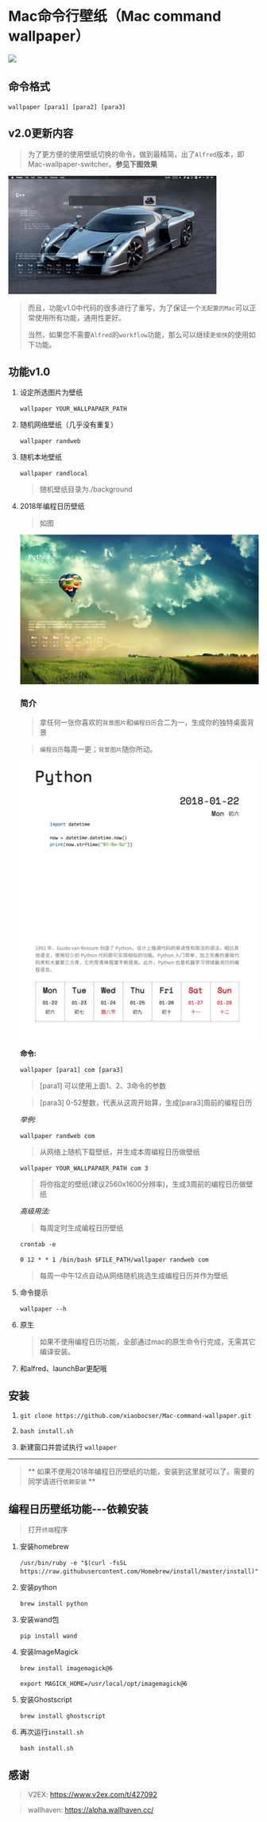 # Mac命令行壁纸（Mac command wallpaper）

![](./source/demonstration.gif)



## 命令格式

`wallpaper [para1] [para2] [para3]`

## v2.0更新内容

> 为了更方便的使用壁纸切换的命令，做到最精简，出了`Alfred`版本，即Mac-wallpaper-switcher。**参见下图效果**

![](./source/alfred-wallpaper.gif)

> 而且，功能v1.0中代码的很多进行了重写，为了保证一个`无配置的Mac`可以正常使用所有功能，通用性更好。
>
> 当然，如果您不需要`Alfred`的`workflow`功能，那么可以继续`更愉快`的使用如下功能。

## 功能v1.0

1. 设定所选图片为壁纸

      `wallpaper YOUR_WALLPAPAER_PATH`

2. 随机网络壁纸（几乎没有重复）

      `wallpaper randweb`

3. 随机本地壁纸

    `wallpaper randlocal`

      > 随机壁纸目录为./background

4. 2018年编程日历壁纸

    > 如图

    ![](./composite/code_calendar_wallpaper_04.jpg)

    ### 简介

    > 拿任何一张你喜欢的`背景图片`和`编程日历`合二为一，生成你的独特桌面背景

    > `编程日历`每周一更；`背景图片`随你所动。

    ![](./source/python_calander.jpg)

    **命令:**

      `wallpaper [para1] com [para3]`

    >  [para1] 可以使用上面1、2、3命令的参数

    > [para3] 0-52整数，代表从这周开始算，生成[para3]周前的编程日历

    *举例:*

     `wallpaper randweb com`

    > 从网络上随机下载壁纸，并生成本周编程日历做壁纸 

     `wallpaper YOUR_WALLPAPAER_PATH com 3`

    > 将你指定的壁纸(建议2560x1600分辨率)，生成3周前的编程日历做壁纸

    *高级用法:*

    > 每周定时生成编程日历壁纸

     `crontab -e`

     `0 12 * * 1 /bin/bash $FILE_PATH/wallpaper randweb com` 

    > 每周一中午12点自动从网络随机挑选生成编程日历并作为壁纸


5. 命令提示

	  `wallpaper --h`

6. 原生

    > 如果不使用编程日历功能，全部通过mac的原生命令行完成，无需其它编译安装。

7. 和alfred、launchBar更配哦

## 安装

1. `git clone https://github.com/xiaobocser/Mac-command-wallpaper.git`

2. `bash install.sh`


3. 新建窗口并尝试执行 `wallpaper`




--------------------

> ** 如果不使用2018年编程日历壁纸的功能，安装到这里就可以了。需要的同学请进行`依赖安装` **

## 编程日历壁纸功能---依赖安装

> 打开`终端`程序

1. 安装homebrew

	  `/usr/bin/ruby -e "$(curl -fsSL https://raw.githubusercontent.com/Homebrew/install/master/install)"`

2. 安装python

      `brew install python`

3. 安装wand包

	  `pip install wand`

4. 安装ImageMagick

      `brew install imagemagick@6`

      `export MAGICK_HOME=/usr/local/opt/imagemagick@6`

5. 安装Ghostscript

      `brew install ghostscript`

6. 再次运行`install.sh`

      `bash install.sh`

## 感谢

> V2EX: https://www.v2ex.com/t/427092

> wallhaven: https://alpha.wallhaven.cc/
